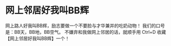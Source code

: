 # 网上邻居好我叫BB辉

网上路人好我叫BB辉，励志要做一个不要脸与才华兼并的吃奶动物！
我们的口号是：BB天，BB地，BB空气。
不嫌弃和我做网上邻居的话，就顺手用 Ctrl+D 收藏【网上邻居好我叫BB辉】一个！

